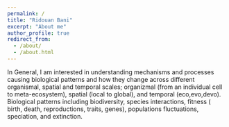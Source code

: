 ```yaml
---
permalink: /
title: "Ridouan Bani"
excerpt: "About me"
author_profile: true
redirect_from:
  - /about/
  - /about.html
---
```


In General, I am  interested in understanding mechanisms and processes causing biological patterns and how they change across different organismal, spatial and temporal scales;  organizmal (from an individual cell to meta-ecosystem), spatial (local to global), and temporal (eco,evo,devo). Biological patterns  including biodiversity, species interactions, fitness ( birth, death, reproductions, traits, genes), populations fluctuations, speciation, and extinction.

